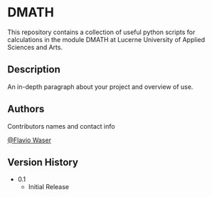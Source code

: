 # DMATH 

This repository contains a collection of useful python scripts for calculations in the module DMATH at Lucerne University of Applied Sciences and Arts.

## Description

An in-depth paragraph about your project and overview of use.

## Authors

Contributors names and contact info

[@Flavio Waser](https://github.com/flawas)

## Version History

* 0.1
    * Initial Release
